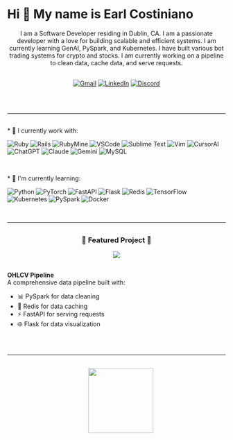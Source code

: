 Hi 👋 My name is Earl Costiniano
================================
<div align="center" style="margin-bottom: 10px;">

I am a Software Developer residing in Dublin, CA. I am a passionate developer with a love for building scalable and efficient systems.  I am currently learning GenAI, PySpark, and Kubernetes.  I have built various bot trading systems for crypto and stocks.  I am currently working on a pipeline to clean data, cache data, and serve requests.

</div>

<div align="center" style="margin: 30px 0;">   

[![Gmail](https://img.shields.io/badge/Gmail-D14836?style=for-the-badge&logo=gmail&logoColor=white)](mailto:ejcosti@gmail.com)
[![LinkedIn](https://img.shields.io/badge/LinkedIn-0077B5?style=for-the-badge&logo=linkedin&logoColor=white)](https://www.linkedin.com/in/ejcosti)
[![Discord](https://img.shields.io/badge/Discord-%235865F2.svg?style=for-the-badge&logo=discord&logoColor=white)](https://discordapp.com/users/phaze7nine)

</div>

<br/>

------------------

<div align="left" style="margin: 30px 0;">
<p>
* 🚀 I currently work with:
</p>
<p>

![Ruby](https://img.shields.io/badge/ruby-%23CC342D.svg?style=for-the-badge&logo=ruby&logoColor=white)
![Rails](https://img.shields.io/badge/rails-%23CC0000.svg?style=for-the-badge&logo=ruby-on-rails&logoColor=white)
![RubyMine](https://img.shields.io/badge/rubymine-%23000000.svg?style=for-the-badge&logo=rubymine&logoColor=white)
![VSCode](https://img.shields.io/badge/VSCode-0078d7.svg?style=for-the-badge&logo=visual-studio-code&logoColor=white)
![Sublime Text](https://img.shields.io/badge/sublime_text-%23575757.svg?style=for-the-badge&logo=sublime-text&logoColor=important)
![Vim](https://img.shields.io/badge/Vim-019733?style=for-the-badge&logo=vim&logoColor=white)
![CursorAI](https://img.shields.io/badge/CursorAI-000000?style=for-the-badge&logo=cursor&logoColor=white)
![ChatGPT](https://img.shields.io/badge/ChatGPT-000000?style=for-the-badge&logo=chatgpt&logoColor=white)
![Claude](https://img.shields.io/badge/Claude-000000?style=for-the-badge&logo=anthropic&logoColor=white)
![Gemini](https://img.shields.io/badge/gemini-%2312B7F5.svg?style=for-the-badge&logo=google&logoColor=white)
![MySQL](https://img.shields.io/badge/mysql-%2300f.svg?style=for-the-badge&logo=mysql&logoColor=white)

</p>
<br/>
<p>
* 🧠 I'm currently learning:
</p>
<p>

![Python](https://img.shields.io/badge/python-3670A0?style=for-the-badge&logo=python&logoColor=ffdd54)
![PyTorch](https://img.shields.io/badge/PyTorch-%23EE4C2C.svg?style=for-the-badge&logo=PyTorch&logoColor=white)
![FastAPI](https://img.shields.io/badge/FastAPI-005571?style=for-the-badge&logo=fastapi)
![Flask](https://img.shields.io/badge/Flask-000000?style=for-the-badge&logo=flask&logoColor=white)
![Redis](https://img.shields.io/badge/redis-%23DD0031.svg?style=for-the-badge&logo=redis&logoColor=white)
![TensorFlow](https://img.shields.io/badge/TensorFlow-%23FF6F00.svg?style=for-the-badge&logo=TensorFlow&logoColor=white)
![Kubernetes](https://img.shields.io/badge/kubernetes-%23326ce5.svg?style=for-the-badge&logo=kubernetes&logoColor=white)
![PySpark](https://img.shields.io/badge/PySpark-005571?style=for-the-badge&logo=apache-spark&logoColor=white)
![Docker](https://img.shields.io/badge/docker-%230db7ed.svg?style=for-the-badge&logo=docker&logoColor=white)

</p>
<br/>

------------------

<div align="center" style="margin: 30px 0;">

### 🌟 Featured Project 🌟

<a href="https://github.com/ejcosti/stock_data_pipeline">
  <img src="https://github-readme-stats.vercel.app/api/pin/?username=ejcosti&repo=stock_data_pipeline&theme=dark&title_color=58a6ff&icon_color=58a6ff&text_color=8b949e&bg_color=0d1117" />
</a>

</div>

<div align="left" style="margin: 30px 0;">

**OHLCV Pipeline**  
A comprehensive data pipeline built with:
- 📊 PySpark for data cleaning
- 🚀 Redis for data caching
- ⚡ FastAPI for serving requests
- 🌐 Flask for data visualization

</div>

<br/>

------------------

<div align="center" style="margin: 30px 0;">
<ul style="list-style-type: none; margin: 0;">
<li style="display: inline-block; margin-right: 0.25rem;"><a href="https://www.ko-fi.com/ejcosti"><img src="https://storage.ko-fi.com/cdn/kofi2.png?v=3" width="150"/></a></li>
</ul>
</div>
